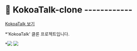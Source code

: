 # 📌 KokoaTalk-clone ------------

[KokoaTalk 보기](https://tnalswkd.github.io/kokoa-clone-2022/html/)

\*'KokoaTalk' 클론 프로젝트입니다.

\*<img src="https://img.shields.io/badge/HTML5-#E34F26?style=flat&logo=HTML5&logoColor=white"/> <img src="https://img.shields.io/badge/CSS-#1572B6?style=flat&logo=CSS&logoColor=white"/>
